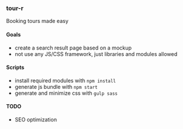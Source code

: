 ### tour-r

Booking tours made easy

#### Goals

- create a search result page based on a mockup
- not use any JS/CSS framework, just libraries and modules allowed

#### Scripts

- install required modules with `npm install`
- generate js bundle with `npm start`
- generate and minimize css with `gulp sass`

#### TODO

- SEO optimization
